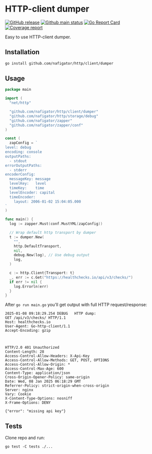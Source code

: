 # HTTP-client dumper

[![GitHub release][Release img]][Release src] [![Github main status][Github main status badge]][Github main status src] [![Go Report Card][Go Report Card badge]][Go Report Card src] [![Coverage report][Codecov report badge]][Codecov report src]

Easy to use HTTP-client dumper.

## Installation

```sh
go install github.com/nafigator/http/client/dumper
```

## Usage

```go
package main

import (
  "net/http"

  "github.com/nafigator/http/client/dumper"
  "github.com/nafigator/http/storage/debug"
  "github.com/nafigator/zapper"
  "github.com/nafigator/zapper/conf"
)

const (
  zapConfig = `
level: debug
encoding: console
outputPaths:
  - stdout
errorOutputPaths:
  - stderr
encoderConfig:
  messageKey: message
  levelKey:   level
  timeKey:    time
  levelEncoder: capital
  timeEncoder:
    layout: 2006-01-02 15:04:05.000
`
)

func main() {
  log := zapper.Must(conf.MustYML(zapConfig))

  // Wrap default http transport by dumper
  t := dumper.New(
    "",
    http.DefaultTransport,
    nil,
    debug.New(log), // Use debug output
    log,
  )

  c := http.Client{Transport: t}
  _, err := c.Get("https://healthchecks.io/api/v3/checks/")
  if err != nil {
    log.Errorln(err)
  }
}
```
After `go run main.go` you'll get output with full HTTP request/response:
```shell
2025-01-08 09:18:29.254	DEBUG	HTTP dump:
GET /api/v3/checks/ HTTP/1.1
Host: healthchecks.io
User-Agent: Go-http-client/1.1
Accept-Encoding: gzip



HTTP/2.0 401 Unauthorized
Content-Length: 28
Access-Control-Allow-Headers: X-Api-Key
Access-Control-Allow-Methods: GET, POST, OPTIONS
Access-Control-Allow-Origin: *
Access-Control-Max-Age: 600
Content-Type: application/json
Cross-Origin-Opener-Policy: same-origin
Date: Wed, 08 Jan 2025 06:18:29 GMT
Referrer-Policy: strict-origin-when-cross-origin
Server: nginx
Vary: Cookie
X-Content-Type-Options: nosniff
X-Frame-Options: DENY

{"error": "missing api key"}
```

## Tests
Clone repo and run:
```shell
go test -C tests ./...
```

[Release img]: https://img.shields.io/github/v/tag/nafigator/http?logo=github&labelColor=333&color=teal&filter=client/dumper*
[Release src]: https://github.com/nafigator/http/tree/main/client/dumper
[Github main status src]: https://github.com/nafigator/http/tree/main/client/dumper
[Github main status badge]: https://github.com/nafigator/http/actions/workflows/go.yml/badge.svg?branch=main
[Go Report Card src]: https://goreportcard.com/report/github.com/nafigator/http/client/dumper
[Go Report Card badge]: https://goreportcard.com/badge/github.com/nafigator/http/client/dumper
[Codecov report src]: https://app.codecov.io/gh/nafigator/http/tree/main
[Codecov report badge]: https://codecov.io/gh/nafigator/http/branch/main/graph/badge.svg
